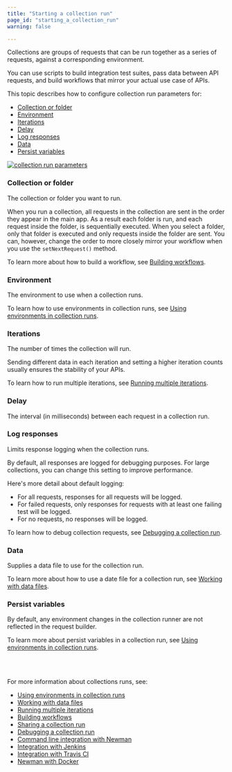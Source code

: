 ```yaml
---
title: "Starting a collection run"
page_id: "starting_a_collection_run"
warning: false

---
```


Collections are groups of requests that can be run together as a series of requests, against a corresponding environment. 

You can use scripts to build integration test suites, pass data between API requests, and build workflows that mirror your actual use case of APIs.

This topic describes how to configure collection run parameters for:
* [Collection or folder](#collection-or-folder)
* [Environment](#environment)
* [Iterations](#iterations)
* [Delay](#delay)
* [Log responses](#log-responses)
* [Data](#data)
* [Persist variables](#persist-variables)


[![collection run parameters](https://s3.amazonaws.com/postman-static-getpostman-com/postman-docs/collection-runner.png)](https://s3.amazonaws.com/postman-static-getpostman-com/postman-docs/collection-runner.png)

### Collection or folder

The collection or folder you want to run. 

When you run a collection, all requests in the collection are sent in the order they appear in the main app. As a result each folder is run, and each request inside the folder, is sequentially executed. When you select a folder, only that folder is executed and only requests inside the folder are sent. You can, however, change the order to more closely mirror your workflow when you use the `setNextRequest()` method.

To learn more about how to build a workflow, see [Building workflows](/docs/v6/postman/collection_runs/building_workflows).

### Environment

The environment to use when a collection runs. 

To learn how to use environments in collection runs, see [Using environments in collection runs](/docs/v6/postman/collection_runs/using_environments_in_collection_runs).

### Iterations

The number of times the collection will run. 

Sending different data in each iteration and setting a higher iteration counts usually ensures the stability of your APIs.

To learn how to run multiple iterations, see [Running multiple iterations](/docs/v6/postman/collection_runs/using_environments_in_collection_runs).

### Delay

The interval (in milliseconds) between each request in a collection run.

### Log responses

Limits response logging when the collection runs. 

By default, all responses are logged for debugging purposes. For large collections, you can change this setting to improve performance. 

Here's more detail about default logging:

   *   For all requests, responses for all requests will be logged.
   *   For failed requests, only responses for requests with at least one failing test will be logged.
   *   For no requests, no responses will be logged.
   
   
To learn how to debug collection requests, see [Debugging a collection run](/docs/v6/postman/collection_runs/debugging_a_collection_run).

### Data

Supplies a data file to use for the collection run.

To learn more about how to use a date file for a collection run, see
[Working with data files](/docs/v6/postman/collection_runs/working_with_data_files).


### Persist variables

By default, any environment changes in the collection runner are not reflected in the request builder. 

To learn more about persist variables in a collection run, see [Using environments in collection runs](/docs/v6/postman/collection_runs/using_environments_in_collection_runs). 

<br>
<br>

For more information about collections runs, see:

* [Using environments in collection runs](/docs/v6/postman/collection_runs/using_environments_in_collection_runs)
* [Working with data files](/docs/v6/postman/collection_runs/working_with_data_files)
* [Running multiple iterations](/docs/v6/postman/collection_runs/running_multiple_iterations)
* [Building workflows](/docs/v6/postman/collection_runs/building_workflows)
* [Sharing a collection run](/docs/v6/postman/collection_runs/sharing_a_collection_run)
* [Debugging a collection run](/docs/v6/postman/collection_runs/debugging_a_collection_run)
* [Command line integration with Newman](/docs/v6/postman/collection_runs/command_line_integration_with_newman)
* [Integration with Jenkins](/docs/v6/postman/collection_runs/integration_with_jenkins)
* [Integration with Travis CI](/docs/v6/postman/collection_runs/integration_with_travis)
* [Newman with Docker](/docs/v6/postman/collection_runs/newman_with_docker)

